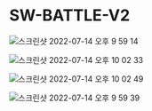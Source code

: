 # SW-BATTLE-V2

![스크린샷 2022-07-14 오후 9 59 14](https://user-images.githubusercontent.com/85790271/178988789-015bcf87-ff9f-41f7-8aba-a6d8d37fe864.png)

![스크린샷 2022-07-14 오후 10 02 33](https://user-images.githubusercontent.com/85790271/178988806-5bb9fdb2-b01f-4c66-8e51-973e4c65654b.png)

![스크린샷 2022-07-14 오후 10 02 49](https://user-images.githubusercontent.com/85790271/178988823-c989fb9e-4d1a-4d6d-952f-c1cca886bb73.png)

![스크린샷 2022-07-14 오후 9 59 39](https://user-images.githubusercontent.com/85790271/178988841-81a15d5a-a871-4d2c-8b27-311fc44ba9cf.png)
